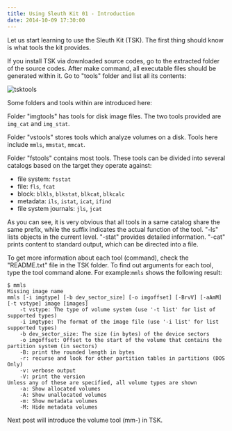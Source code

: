 ```yaml
---
title: Using Sleuth Kit 01 - Introduction
date: 2014-10-09 17:30:00
---
```


Let us start learning to use the Sleuth Kit (TSK). The first thing should know is what tools the kit provides.

If you install TSK via downloaded source codes, go to the extracted folder of the source codes. After make command, all executable files should be generated within it. Go to "tools" folder and list all its contents:

![tsktools](http://blob.syang.io/web-images/Pictures/Blog/tsktools.png)

Some folders and tools within are introduced here:

Folder "imgtools" has tools for disk image files. The two tools provided are `img_cat` and `img_stat`.

Folder "vstools" stores tools which analyze volumes on a disk. Tools here include `mmls`, `mmstat`, `mmcat`.
<!--excerpt-->

Folder "fstools" contains most tools. These tools can be divided into several catalogs based on the target they operate against:  
* file system: `fsstat`  
* file: `fls`, `fcat`  
* block: `blkls`, `blkstat`, `blkcat`, `blkcalc`  
* metadata: `ils`, `istat`, `icat`, `ifind`  
* file system journals: `jls`, `jcat`

As you can see, it is very obvious that all tools in a same catalog share the same prefix, while the suffix indicates the actual function of the tool. "-ls" lists objects in the current level. "-stat" provides detailed information. "-cat" prints content to standard output, which can be directed into a file.

To get more information about each tool (command), check the "README.txt" file in the TSK folder. To find out arguments for each tool, type the tool command alone. For example:`mmls` shows the following result:

```shell
$ mmls
Missing image name
mmls [-i imgtype] [-b dev_sector_size] [-o imgoffset] [-BrvV] [-aAmM] [-t vstype] image [images]
	-t vstype: The type of volume system (use '-t list' for list of supported types)
	-i imgtype: The format of the image file (use '-i list' for list supported types)
	-b dev_sector_size: The size (in bytes) of the device sectors
	-o imgoffset: Offset to the start of the volume that contains the partition system (in sectors)
	-B: print the rounded length in bytes
	-r: recurse and look for other partition tables in partitions (DOS Only)
	-v: verbose output
	-V: print the version
Unless any of these are specified, all volume types are shown
	-a: Show allocated volumes
	-A: Show unallocated volumes
	-m: Show metadata volumes
	-M: Hide metadata volumes
```

Next post will introduce the volume tool (mm-) in TSK.
